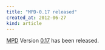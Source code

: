 ```yaml
---
title: "MPD-0.17 released"
created_at: 2012-06-27
kind: article
---
```


[MPD](/download.html) Version [0.17](/download/mpd/0.17/mpd-0.17.tar.bz2) has been released.

